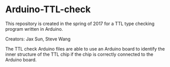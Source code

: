 # Arduino-TTL-check

This repository is created in the spring of  2017  for a TTL type checking program written in Arduino.

Creators: Jax Sun, Steve Wang

The TTL check Arduino files are able to use an Arduino board to identify the inner structure of the TTL chip if the chip is correctly connected to the Arduino board.
